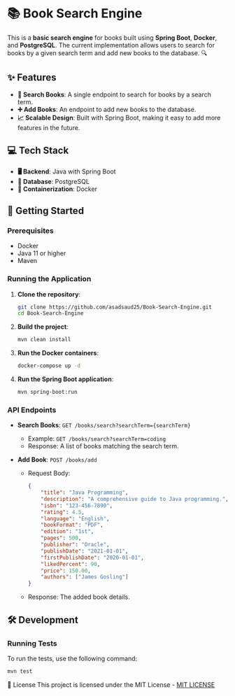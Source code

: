 # 📚 Book Search Engine

This is a **basic search engine** for books built using **Spring Boot**, **Docker**, and **PostgreSQL**. The current implementation allows users to search for books by a given search term and add new books to the database. 🔍

## ✨ Features
- **🔎 Search Books**: A single endpoint to search for books by a search term.
- **➕ Add Books**: An endpoint to add new books to the database.
- **📈 Scalable Design**: Built with Spring Boot, making it easy to add more features in the future.

## 💻 Tech Stack
- **🖥️ Backend**: Java with Spring Boot
- **📂 Database**: PostgreSQL
- **🐳 Containerization**: Docker

## 🚀 Getting Started

### Prerequisites
- Docker
- Java 11 or higher
- Maven

### Running the Application

1. **Clone the repository**:
    ```sh
    git clone https://github.com/asadsaud25/Book-Search-Engine.git
    cd Book-Search-Engine
    ```

2. **Build the project**:
    ```sh
    mvn clean install
    ```

3. **Run the Docker containers**:
    ```sh
    docker-compose up -d
    ```

4. **Run the Spring Boot application**:
    ```sh
    mvn spring-boot:run
    ```

### API Endpoints

- **Search Books**: `GET /books/search?searchTerm={searchTerm}`
    - Example: `GET /books/search?searchTerm=coding`
    - Response: A list of books matching the search term.

- **Add Book**: `POST /books/add`
    - Request Body:
        ```json
        {
            "title": "Java Programming",
            "description": "A comprehensive guide to Java programming.",
            "isbn": "123-456-7890",
            "rating": 4.5,
            "language": "English",
            "bookFormat": "PDF",
            "edition": "1st",
            "pages": 500,
            "publisher": "Oracle",
            "publishDate": "2021-01-01",
            "firstPublishDate": "2020-01-01",
            "likedPercent": 90,
            "price": 150.00,
            "authors": ["James Gosling"]
        }
        ```
    - Response: The added book details.

## 🛠️ Development

### Running Tests
To run the tests, use the following command:
```sh
mvn test
```
📄 License
This project is licensed under the MIT License - [MIT LICENSE](LICENSE.md)